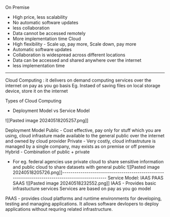On Premise
 - High price, less scalability
 - No automatic software updates
 - less collaboration 
 - Data cannot be accessed remotely
 - More implementation time
Cloud
- High flexibility - Scale up, pay more, Scale down, pay more
- Automatic software updates
- Collaboration is widespread across different locations
- Data can be accessed and shared anywhere over the internet
- less implementation time
--------------------------------------------
Cloud Computing : it delivers on demand computing services over the internet on pay as you go basis
Eg. Instaed of saving files on local storage device, store it on the internet

Types of Cloud Computing
- Deployment Model vs Service Model

![[Pasted image 20240518205257.png]]

Deployment Model 
Public  - Cost effective, pay only for stuff which you are using, cloud infrasture made available to the general public over the internet and owned by cloud provider
Private - Very costly, cloud infrastruture is managed by a single company, may exists as on premise or off premise
Hybrid - Combination of public + private
- For eg. federal agencies use private cloud to share sensitive information and public cloud to share datasets with general public
![[Pasted image 20240518205726.png]]------------------------------------------------------------------------------------------------
Service Model:
IAAS
PAAS
SAAS
![[Pasted image 20240518232552.png]]
IAAS - Provides basic infrastucture services
Services are based on pay as you go model

PAAS - provides cloud platforms and runtime environments for developing, testing and managing applications.
It allows software devlopers to deploy applications without requring related infrastructure.